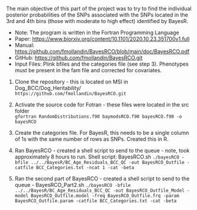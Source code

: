 The main objective of this part of the project was to try to find the individual posterior probabilities of the SNPs associated with the SNPs located in the 3rd and 4th bins (those with moderate to high effect) identified by BayesR.   
* Note: The program is written in the Fortran Programming Language  
* Paper: https://www.biorxiv.org/content/10.1101/2020.10.23.351700v1.full 
* Manual: https://github.com/fmollandin/BayesRCO/blob/main/doc/BayesRCO.pdf  
* GitHub: https://github.com/fmollandin/BayesRCO.git  
* Input Files: Plink bfiles and the categories file (see step 3).  Phenotypes must be present in the fam file and corrected for covariates.  

1. Clone the repository - this is located on MSI in Dog_BCC/Dog_Heritability/  
```https://github.com/fmollandin/BayesRCO.git```

2. Activate the source code for Fotran - these files were located in the src folder  
```gfortran RandomDistributions.f90 baymodsRCO.f90 bayesRCO.f90 -o bayesRCO```

3. Create the categories file.  For BayesR, this needs to be a single column of 1s with the same number of rows as SNPs.  Created this in R.  

4. Ran BayesRCO - created a shell script to send to the queue - note, took approximately 8 hours to run.  Shell script: BayesRCO.sh
```./bayesRCO -bfile ../../BayesR/BC_Age_Residuals_BCC_QC -out BayesRCO_Outfile -catfile BCC_Categories.txt -ncat 1 -cat -beta```  

5. Ran the second part of BayesRCO - created a shell script to send to the queue - BayesRCO_Part2.sh
```./bayesRCO -bfile ../../BayesR/BC_Age_Residuals_BCC_QC -out BayesRCO_Outfile_Model -model BayesRCO_Outfile.model -freq BayesRCO_Outfile.frq -param BayesRCO_Outfile.param -catfile BCC_Categories.txt -cat -beta```


